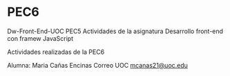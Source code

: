 # PEC6

Dw-Front-End-UOC PEC5 Actividades de la asignatura Desarrollo front-end con framew JavaScript

Actividades realizadas de la PEC6

Alumna: Maria Cañas Encinas Correo UOC mcanas21@uoc.edu
